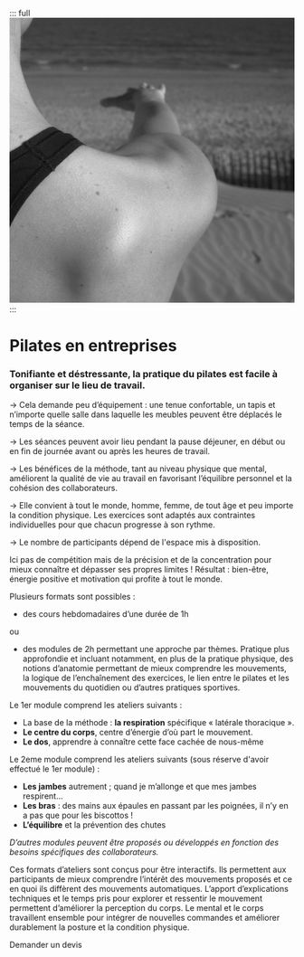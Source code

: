 ::: full
![description de l'image](../images/anne-gabrielle-com-pilates-03.jpg)
:::

# Pilates en entreprises

### Tonifiante et déstressante, la pratique du pilates est facile à organiser sur le lieu de travail.

→ Cela demande peu d’équipement : une tenue confortable, un tapis et n’importe quelle salle dans laquelle les meubles peuvent être déplacés le temps de la séance.

→ Les séances peuvent avoir lieu pendant la pause déjeuner, en début ou en fin de journée avant ou après les heures de travail.

→ Les bénéfices de la méthode, tant au niveau physique que mental, améliorent la qualité de vie au travail en favorisant l’équilibre personnel et la cohésion des collaborateurs.

→ Elle convient à tout le monde, homme, femme, de tout âge et peu importe la condition physique. Les exercices sont adaptés aux contraintes individuelles pour que chacun progresse à son rythme.

→ Le nombre de participants dépend de l'espace mis à disposition.

Ici pas de compétition mais de la précision et de la concentration pour mieux connaître et dépasser ses propres limites ! Résultat : bien-être, énergie positive et motivation qui profite à tout le monde.

Plusieurs formats sont possibles :

- des cours hebdomadaires d’une durée de 1h

ou

- des modules de 2h permettant une approche par thèmes.
  Pratique plus approfondie et incluant notamment, en plus de la pratique physique, des notions d’anatomie permettant de mieux comprendre les mouvements, la logique de l’enchaînement des exercices, le lien entre le pilates et les mouvements du quotidien ou d’autres pratiques sportives.

Le 1er module comprend les ateliers suivants :

- La base de la méthode : **la respiration** spécifique « latérale thoracique ».
- **Le centre du corps**, centre d’énergie d’où part le mouvement.
- **Le dos**, apprendre à connaître cette face cachée de nous-même

Le 2eme module comprend les ateliers suivants (sous réserve d'avoir effectué le 1er module) :

- **Les jambes** autrement ; quand je m’allonge et que mes jambes respirent...
- **Les bras** : des mains aux épaules en passant par les poignées, il n’y en a pas que pour les biscottos !
- **L’équilibre** et la prévention des chutes

_D’autres modules peuvent être proposés ou développés en fonction des besoins spécifiques des collaborateurs._

Ces formats d’ateliers sont conçus pour être interactifs. Ils permettent aux participants de mieux comprendre l’intérêt des mouvements proposés et ce en quoi ils diffèrent des mouvements automatiques. L’apport d’explications techniques et le temps pris pour explorer et ressentir le mouvement permettent d’améliorer la perception du corps. Le mental et le corps travaillent ensemble pour intégrer de nouvelles commandes et améliorer durablement la posture et la condition physique.

<Button-link href="mailto:pilates@anne-gabrielle.com?&body=Bonjour, je souhaite organiser un cours de pilate en entreprise.">Demander un devis</Button-link>

